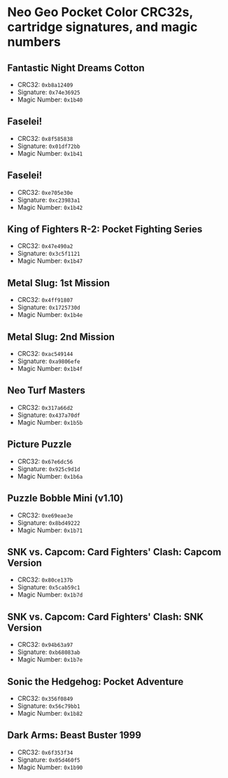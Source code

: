 # Neo Geo Pocket Color CRC32s, cartridge signatures, and magic numbers

## Fantastic Night Dreams Cotton

- CRC32: `0xb8a12409`
- Signature: `0x74e36925`
- Magic Number: `0x1b40`

## Faselei!

- CRC32: `0x8f585838`
- Signature: `0x01df72bb`
- Magic Number: `0x1b41`

## Faselei!

- CRC32: `0xe705e30e`
- Signature: `0xc23983a1`
- Magic Number: `0x1b42`

## King of Fighters R-2: Pocket Fighting Series

- CRC32: `0x47e490a2`
- Signature: `0x3c5f1121`
- Magic Number: `0x1b47`

## Metal Slug: 1st Mission

- CRC32: `0x4ff91807`
- Signature: `0x1725730d`
- Magic Number: `0x1b4e`

## Metal Slug: 2nd Mission

- CRC32: `0xac549144`
- Signature: `0xa9806efe`
- Magic Number: `0x1b4f`

## Neo Turf Masters

- CRC32: `0x317a66d2`
- Signature: `0x437a70df`
- Magic Number: `0x1b5b`

## Picture Puzzle

- CRC32: `0x67e6dc56`
- Signature: `0x925c9d1d`
- Magic Number: `0x1b6a`

## Puzzle Bobble Mini (v1.10)

- CRC32: `0xe69eae3e`
- Signature: `0x8bd49222`
- Magic Number: `0x1b71`

## SNK vs. Capcom: Card Fighters' Clash: Capcom Version

- CRC32: `0x80ce137b`
- Signature: `0x5cab59c1`
- Magic Number: `0x1b7d`

## SNK vs. Capcom: Card Fighters' Clash: SNK Version

- CRC32: `0x94b63a97`
- Signature: `0xb68083ab`
- Magic Number: `0x1b7e`

## Sonic the Hedgehog: Pocket Adventure

- CRC32: `0x356f0849`
- Signature: `0x56c79bb1`
- Magic Number: `0x1b82`

## Dark Arms: Beast Buster 1999

- CRC32: `0x6f353f34`
- Signature: `0x05d460f5`
- Magic Number: `0x1b90`

